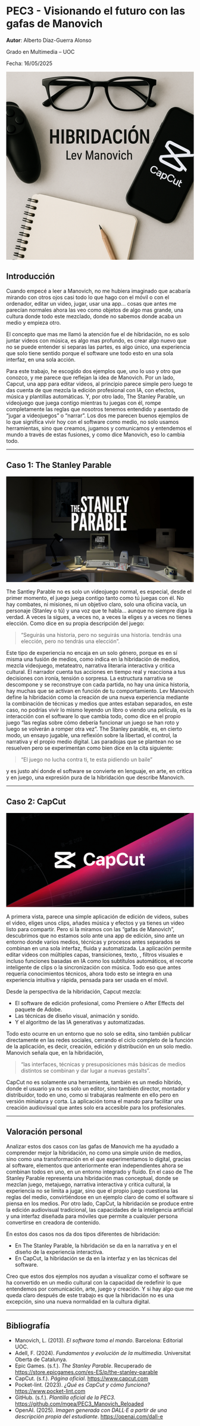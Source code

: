 # PEC3 - Visionando el futuro con las gafas de Manovich

**Autor**: Alberto Díaz-Guerra Alonso

Grado en Multimedia – UOC

Fecha: 16/05/2025

![](https://github.com/AlbertoDGA/PEC3_Manovich_Reloaded/blob/main/Portada.png)
## Introducción

Cuando empecé a leer a Manovich, no me hubiera imaginado que acabaría mirando con otros ojos casi todo lo que hago con el móvil o con el ordenador, editar un video, jugar, usar una app… cosas que antes me parecían normales ahora las veo como objetos de algo mas grande, una cultura donde todo este mezclado, donde no sabemos donde acaba un medio y empieza otro.

El concepto que mas me llamó la atención fue el de hibridación, no es solo juntar videos con música, es algo mas profundo, es crear algo nuevo que no se puede entender si separas las partes, es algo único, una experiencia que solo tiene sentido porque el software une todo esto en una sola interfaz, en una sola acción.

Para este trabajo, he escogido dos ejemplos que, uno lo uso y otro que conozco, y me parece que reflejan la idea de Manovich. Por un lado, Capcut, una app para editar videos, al principio parece simple pero luego te das cuenta de que mezcla la edición profesional con IA, con efectos, música y plantillas automáticas. Y, por otro lado, The Stanley Parable, un videojuego que juega contigo mientras tu juegas con él, rompe completamente las reglas que nosotros tenemos entendido y asentado de “jugar a videojuegos” o “narrar”.
Los dos me parecen buenos ejemplos de lo que significa vivir hoy con el software como medio, no solo usamos herramientas, sino que creamos, jugamos y comunicamos y entendemos el mundo a través de estas fusiones, y como dice Manovich, eso lo cambia todo.



---

## Caso 1: The Stanley Parable
![](https://github.com/AlbertoDGA/PEC3_Manovich_Reloaded/blob/main/The%20Stanley%20Parable.jpg)

The Santley Parable no es solo un videojuego normal, es especial, desde el primer momento, el juego juega contigo tanto como tú juegas con él. No hay combates, ni misiones, ni un objetivo claro, solo una oficina vacía, un personaje (Stanley o tú) y una voz que te habla… aunque no siempre diga la verdad. A veces la sigues, a veces no, a veces la eliges y a veces no tienes elección. Como dice en su propia descripción del juego:

> “Seguirás una historia, pero no seguirás una historia. tendrás una elección, pero no tendrás una elección”.

Este tipo de experiencia no encaja en un solo género, porque es en sí misma una fusión de medios, como indica en la hibridación de medios, mezcla videojuego, metateatro, narrativa literaria interactiva y critica cultural. El narrador cuenta tus acciones en tiempo real y reacciona a tus decisiones con ironía, tensión o sorpresa. La estructura narrativa se descompone y se reconstruye con cada partida, no hay una única historia, hay muchas que se activan en función de tu comportamiento.
Lev Manovich define la hibridación como la creación de una nueva experiencia mediante la combinación de técnicas y medios que antes estaban separados, en este caso, no podrías vivir lo mismo leyendo un libro o viendo una película, es la interacción con el software lo que cambia todo, como dice en el propio juego “las reglas sobre cómo debería funcionar un juego se han roto y luego se volverán a romper otra vez”.
The Stanley parable, es, en cierto modo, un ensayo jugable, una reflexión sobre la libertad, el control, la narrativa y el propio medio digital. Las paradojas que se plantean no se resuelven pero se experimentan como bien dice en la cita siguiente:

>“El juego no lucha contra ti, te esta pidiendo un baile”

y es justo ahí donde el software se convierte en lenguaje, en arte, en critica y en juego, una expresión pura de la hibridación que describe Manovich. 


---

## Caso 2: CapCut
![](https://github.com/AlbertoDGA/PEC3_Manovich_Reloaded/blob/main/CapCut%20image.png)

A primera vista, parece una simple aplicación de edición de videos, subes el video, eliges unos clips, añades música y efectos y ya tienes un video listo para compartir. Pero si la miramos con las “gafas de Manovich”, descubrimos que no estamos solo ante una app de edición, sino ante un entorno donde varios medios, técnicas y procesos antes separados se combinan en una sola interfaz, fluida y automatizada.
La aplicación permite editar videos con múltiples capas, transiciones, texto, , filtros visuales e incluso funciones basadas en IA como los subtítulos automáticos, el recorte inteligente de clips o la sincronización con música. Todo eso que antes requería conocimientos técnicos, ahora todo esto se integra en una experiencia intuitiva y rápida, pensada para ser usada en el móvil.

Desde la perspectiva de la hibridación, Capcut mezcla:
- El software de edición profesional, como Premiere o After Effects del paquete de Adobe.
- Las técnicas de diseño visual, animación y sonido.
- Y el algoritmo de las IA generativas y automatizadas.

Todo esto ocurre en un entorno que no solo se edita, sino también publicar directamente en las redes sociales, cerrando el ciclo completo de la función de la aplicación, es decir, creación, edición y distribución en un solo medio.
Manovich señala que, en la hibridación, 

>“las interfaces, técnicas y presuposiciones más básicas de medios distintos se combinan y dar lugar a nuevas gestalts”.

CapCut no es solamente una herramienta, también es un medio hibrido, donde el usuario ya no es solo un editor, sino también director, montador y distribuidor, todo en uno, como si trabajaras realmente en ello pero en versión miniatura y corta. La aplicación toma el mando para facilitar una creación audiovisual que antes solo era accesible para los profesionales.

---

## Valoración personal

Analizar estos dos casos con las gafas de Manovich me ha ayudado a comprender mejor la hibridación, no como una simple unión de medios, sino como una transformación en el que experimentamos lo digital, gracias al software, elementos que anteriormente eran independientes ahora se combinan todos en uno, en un entorno integrado y fluido.
En el caso de The Stanley Parable representa una hibridación mas conceptual, donde se mezclan juego, metajuego, narrativa interactiva y critica cultural, la experiencia no se limita a jugar, sino que el propio juego cuestiona las reglas del medio, convirtiéndose en un ejemplo claro de como el software si piensa en los medios.
Por otro lado, CapCut, la hibridación se produce entre la edición audiovisual tradicional, las capacidades de la inteligencia artificial y una interfaz diseñada para móviles que permite a cualquier persona convertirse en creadora de contenido.

En estos dos casos nos da dos tipos diferentes de hibridación:
- En The Stanley Parable, la hibridación se da en la narrativa y en el diseño de la experiencia interactiva.
- En CapCut, la hibridación se da en la interfaz y en las técnicas del software.
  
Creo que estos dos ejemplos nos ayudan a visualizar como el software se ha convertido en un medio cultural con la capacidad de redefinir lo que entendemos por comunicación, arte, juego y creación. Y si hay algo que me queda claro después de este trabajo es que la hibridación no es una excepción, sino una nueva normalidad en la cultura digital.


---

## Bibliografía

- Manovich, L. (2013). *El software toma el mando*. Barcelona: Editorial UOC.
- Adell, F. (2024). *Fundamentos y evolución de la multimedia*. Universitat Oberta de Catalunya.
- Epic Games. (s.f.). *The Stanley Parable*. Recuperado de https://store.epicgames.com/es-ES/p/the-stanley-parable
- CapCut. (s.f.). *Página oficial*. https://www.capcut.com
- Pocket-lint. (2023). *¿Qué es CapCut y cómo funciona?* https://www.pocket-lint.com
- GitHub. (s.f.). *Plantilla oficial de la PEC3*. https://github.com/mgea/PEC3_Manovich_Reloaded
- OpenAI. (2025). *Imagen generada con DALL·E a partir de una descripción propia del estudiante*. https://openai.com/dall-e
